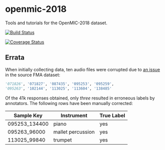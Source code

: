 # openmic-2018
Tools and tutorials for the OpenMIC-2018 dataset.

[![Build Status](https://travis-ci.com/cosmir/openmic-2018.svg?branch=master)](https://travis-ci.com/cosmir/openmic-2018)

[![Coverage Status](https://coveralls.io/repos/github/cosmir/openmic-2018/badge.svg?branch=master)](https://coveralls.io/github/cosmir/openmic-2018?branch=master)


## Errata

When initially collecting data, ten audio files were corrupted due to [an issue](https://github.com/mdeff/fma/issues/27) in the source FMA dataset:

```python
'071826', '071827', '087435', '095253', '095259',
'095263', '102144', '113025', '113604', '138485'
```

Of the 41k responses obtained, only _three_ resulted in erroneous labels by annotators.
The following rows have been manually corrected:

Sample Key | Instrument | True Label
--- | --- | ---
095253_134400 | piano | yes
095263_96000 | mallet percussion | yes
113025_99840 | trumpet | yes
